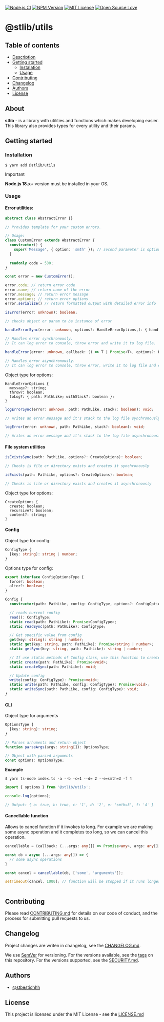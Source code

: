 [![Node.js CI](https://github.com/stbestichhh/stlib-utils/actions/workflows/node.js.yml/badge.svg)](https://github.com/stbestichhh/stlib-utils/actions/workflows/node.js.yml)
[![NPM Version](https://img.shields.io/npm/v/@stlib/utils)](https://www.npmjs.com/package/@stlib/utils)
[![MIT License](https://img.shields.io/badge/License-MIT-green.svg)](LICENSE)
[![Open Source Love](https://badges.frapsoft.com/os/v1/open-source.svg?v=103)](https://github.com/ellerbrock/open-source-badges/)

# @stlib/utils

## Table of contents

* [Description](#about)
* [Getting started](#getting-started)
  * [Instalation](#installation)
  * [Usage](#usage)
* [Contributing](#contributing)
* [Changelog](#changelog)
* [Authors](#authors)
* [License](#license)

## About

**stlib** - is a library with utilities and functions which makes developing easier. This library
also provides types for every utility and their params.

## Getting started

### Installation

```shell
$ yarn add @stlib/utils
```

> [!IMPORTANT]
> **Node.js 18.x+** version must be installed in your OS.

### Usage

#### Error utilities:

```TypeScript
abstract class AbstractError {}

// Provides template for your custom errors.

// Usage:
class CustomError extends AbstractError {
  constructor() {
    super('Message', { option: 'smth' }); // second parameter is optional
  }
  
  readonly code = 500;
}

const error = new CustomError();

error.code; // return error code
error.name; // return name of the error
error.message; // return error message
error.options; // return error options
error.serialize() // return formatted output with detailed error info
```

```TypeScript
isError(error: unknown): boolean;

// checks object or param to be instance of error
```

```TypeScript
handleErrorSync(error: unknown, options?: HandleErrorOptions,): { handledError: unknown };

// Handles error synchronously.
// It can log error to console, throw error and write it to log file.
```

```TypeScript
handleError(error: unknown, callback: () => T | Promise<T>, options?: HandleErrorOptions,): Promise<{ callbackResult: T | undefined, handledError: unknown }>;

// Handles error asynchronously.
// It can log error to console, throw error, write it to log file and calls a callback before error will be thrown.
```

Object type for options:
```
HandleErrorOptions {
  message?: string;
  throw?: boolean;
  toLog?: { path: PathLike; withStack?: boolean };
}
```

```TypeScript
logErrorSync(error: unknown, path: PathLike, stack?: boolean): void;

// Writes an error message and it's stack to the log file synchronously
```

```TypeScript
logError(error: unknown, path: PathLike, stack?: boolean): void;

// Writes an error message and it's stack to the log file asynchronously
```

#### File system utilities

```TypeScript
isExistsSync(path: PathLike, options?: CreateOptions): boolean;

// Checks is file or directory exists and creates it synchronously
```

```TypeScript
isExists(path: PathLike, options?: CreateOptions): boolean;

// Checks is file or directory exists and creates it asynchronously
```

Object type for options:
```
CreateOptions {
  create: boolean;
  recursive?: boolean;
  content?: string;
}
```

#### Config
Object type for config:
```TypeScript
ConfigType {
  [key: string]: string | number;
}
```

Options type for config:
```TypeScript
export interface ConfigOptionsType {
  force?: boolean;
  alter?: boolean;
}
```

```TypeScript
Config {
  constructor(path: PathLike, config: ConfigType, options?: ConfigOptionsType);

  // reads current config
  read(): ConfigType;
  static read(path: PathLike): Promise<ConfigType>;
  static readSync(path: PathLike): ConfigType;

  // Get specific value from config
  get(key: string): string | number;
  static get(key: string, path: PathLike): Promise<string | number>;
  static getSync(key: string, path: PathLike): string | number;

  // If use static methods of Config class, use this function to create config before other operations
  static create(path: PathLike): Promise<void>;
  static createSync(path: PathLike): void;

  // Update config
  write(config: ConfigType): Promise<void>;
  static write(path: PathLike, config: ConfigType): Promise<void>;
  static writeSync(path: PathLike, config: ConfigType): void;
}

```

#### CLI
Object type for arguments

```TypeScript
OptionsType {
  [key: string]: string;
}
```

```TypeScript
// Parses arhuments and return object
function parseArgs(argv: string[]): OptionsType;

// Object with parsed arguments
const options: OptionsType;
```

**Example**
```shell
$ yarn ts-node index.ts -a --b -c=1 --d= 2 --e=smth=3 -f 4
```

```TypeScript
import { options } from '@stlib/utils';

console.log(options);

// Output: { a: true, b: true, c: '1', d: '2', e: 'smth=3', f: '4' }
```

#### Cancellable function
Allows to cancel function if it invokes to long. For example we are making some async operation and it completes too long, so we can cancel this operation.

```TypeScript
cancellable = (callback: (...args: any[]) => Promise<any>, args: any[], sleepTime: number = 0): void;
```

```TypeScript
const cb = async (...args: any[]) => {
  // some async operations
}

const cancel = cancellable(cb, ['some', 'arguments']);

setTimeout(cancel, 1000); // function will be stopped if it runs longer than 1s
 
```

## Contributing

Please read [CONTRIBUTING.md](CONTRIBUTING.md) for details on our code of conduct, and the process for submitting pull requests to us.

## Changelog

Project changes are writen in changelog, see the [CHANGELOG.md](CHANGELOG.md).

We use [SemVer](https://semver.org/) for versioning.
For the versions available, see the [tags](https://github.com/stbestichhh/stlib-utils/tags) on this repository.
For the versions supported, see the [SECURITY.md](SECURITY.md).

## Authors

- [@stbestichhh](https://www.github.com/stbestichhh)

## License

This project is licensed under the MIT License - see the [LICENSE.md](LICENSE)
